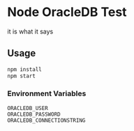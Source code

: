 # Node OracleDB Test

it is what it says

## Usage

```bash
npm install
npm start
```

### Environment Variables

```text
ORACLEDB_USER
ORACLEDB_PASSWORD
ORACLEDB_CONNECTIONSTRING
```
